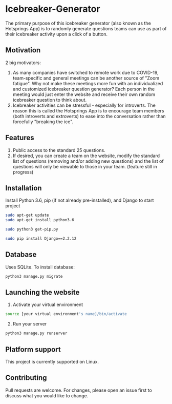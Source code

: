 # Icebreaker-Generator

The primary purpose of this icebreaker generator (also known as the Hotsprings App) is to randomly generate questions teams can use as part of their icebreaker activity upon a click of a button.

## Motivation

2 big motivators: 
1. As many companies have switched to remote work due to COVID-19, team-specific and general meetings can be another source of "Zoom fatigue". Why not make these meetings more fun with an individualized and customized icebreaker question generator? Each person in the meeting would just enter the website and receive their own random icebreaker question to think about. 
2. Icebreaker activities can be stressful - especially for introverts. The reason this is called the Hotsprings App is to encourage team members (both introverts and extroverts) to ease into the conversation rather than forcefully "breaking the ice".


## Features
1. Public access to the standard 25 questions.
2. If desired, you can create a team on the website, modify the standard list of questions (removing and/or adding new questions) and the list of questions will only be viewable to those in your team. (feature still in progress)


## Installation

Install Python 3.6, pip (if not already pre-installed), and Django to start project

```bash
sudo apt-get update
sudo apt-get install python3.6
```

```bash
sudo python3 get-pip.py
```

```bash
sudo pip install Django==2.2.12
```

## Database

Uses SQLite. To install database:

```bash
python3 manage.py migrate
```

## Launching the website

1. Activate your virtual environment
```bash
source [your virtual environment's name]/bin/activate
```

2. Run your server
```bash
python3 manage.py runserver
```

## Platform support

This project is currently supported on Linux. 

## Contributing
Pull requests are welcome. For changes, please open an issue first to discuss what you would like to change.
